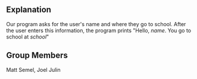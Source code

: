 ## Explanation
Our program asks for the user's name and where they go to school. After the user enters this information, the program prints "Hello, *name*. You go to school at *school*"

## Group Members
Matt Semel,
Joel Julin
